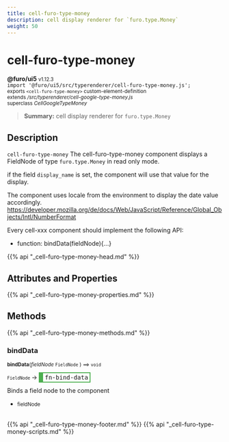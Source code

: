 ```yaml
---
title: cell-furo-type-money
description: cell display renderer for `furo.type.Money`
weight: 50
---
```


# cell-furo-type-money
**@furo/ui5** <small>v1.12.3</small>
<br>`import '@furo/ui5/src/typerenderer/cell-furo-type-money.js';`<small>
<br>exports `<cell-furo-type-money>` custom-element-definition
<br>extends */src/typerenderer/cell-google-type-money.js*
<br>superclass *CellGoogleTypeMoney*</small>

> **Summary:** cell display renderer for `furo.type.Money`

## Description

`cell-furo-type-money`
The cell-furo-type-money component displays a FieldNode of type `furo.type.Money` in read only mode.

if the field `display_name` is set, the component will use that value for the display.

The component uses locale from the environment to display the date value accordingly.
https://developer.mozilla.org/de/docs/Web/JavaScript/Reference/Global_Objects/Intl/NumberFormat

Every cell-xxx component should implement the following API:
- function: bindData(fieldNode){...}

{{% api "_cell-furo-type-money-head.md" %}}

## Attributes and Properties
{{% api "_cell-furo-type-money-properties.md" %}}








## Methods
{{% api "_cell-furo-type-money-methods.md" %}}



### **bindData**
<small>**bindData**(*fieldNode* `FieldNode` ) ⟹ `void`</small>

<small>`FieldNode` </small> →
<span  style="border-width:2px 2px 2px 10px; border-style: solid;border-color:  rgb(76, 175, 80);font-family:monospace; padding:2px 4px;">fn-bind-data</span>

Binds a field node to the component

- <small>fieldNode </small>
<br><br>







{{% api "_cell-furo-type-money-footer.md" %}}
{{% api "_cell-furo-type-money-scripts.md" %}}
